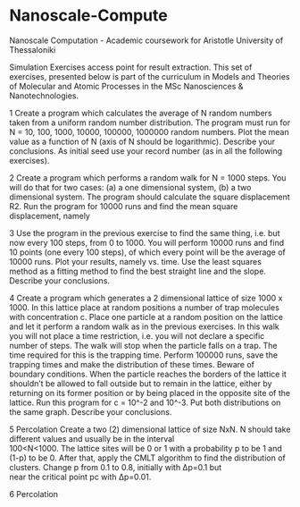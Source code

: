 # Nanoscale-Compute
Nanoscale Computation - Academic coursework for Aristotle University of Thessaloniki 

Simulation Exercises access point for result extraction. This set of exercises, presented below is part of the curriculum in
Models and Theories of Molecular and Atomic Processes in the MSc Nanosciences & Nanotechnologies.

1
Create a program which calculates the average of N random numbers taken from a uniform random number distribution. The program 
must run for Ν = 10, 100, 1000, 10000, 100000, 1000000 random numbers. Plot the mean value as a function of N (axis of N should 
be logarithmic). Describe your conclusions. As initial seed use your record number (as in all the following exercises).

2
Create a program which performs a random walk for N = 1000 steps. You will do that for two cases: (a) a one dimensional system, 
(b) a two dimensional system. The program should calculate the square displacement R2. Run the program for 10000 runs and find 
the mean square displacement, namely <R2>

3
Use the program in the previous exercise to find the same thing, i.e. <R2> but now every 100 steps, from 0 to 1000. You will 
perform 10000 runs and find 10 points (one every 100 steps), of which every point will be the average of 10000 runs. Plot your 
results, namely <R2> vs. time. Use the least squares method as a fitting method to find the best straight line and the slope. 
Describe your conclusions.

4
Create a program which generates a 2 dimensional lattice of size 1000 x 1000. In this lattice place at random positions a 
number of trap molecules with concentration c. Place one particle at a random position on the lattice and let it perform a 
random walk as in the previous exercises. In this walk you will not place a time restriction, i.e. you will not declare a 
specific number of steps. The walk will stop when the particle falls on a trap. The time required for this is the trapping 
time. Perform 100000 runs, save the trapping times and make the distribution of these times. Beware of boundary conditions. 
When the particle reaches the borders of the lattice it shouldn’t be allowed to fall outside but to remain in the lattice, 
either by returning on its former position or by being placed in the opposite site of the lattice. Run this program for 
c = 10^-2 and 10^-3. Put both distributions on the same graph. Describe your conclusions. 

5
Percolation
Create a two (2) dimensional lattice of size NxN. N should take different values and usually  be  in  the  interval  
100<N<1000.  The lattice  sites  will  be  0  or  1  with  a probability p to be 1 and (1-p) to be 0. After that, apply 
the CMLT algorithm to find the  distribution  of  clusters.  Change  p  from  0.1  to  0.8,  initially  with  Δp=0.1  but  
near  the critical point pc with Δp=0.01. 

6
Percolation
